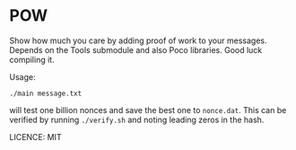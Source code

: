 # POW
Show how much you care by adding proof of work to your messages.
Depends on the Tools submodule and also Poco libraries. Good luck compiling it.

Usage:

```
./main message.txt
```

will test one billion nonces and save the best one to `nonce.dat`.
This can be verified by running `./verify.sh` and noting leading zeros in the hash.

LICENCE: MIT
